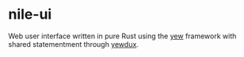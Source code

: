 # nile-ui
Web user interface written in pure Rust using the [yew](https://yew.rs/)
framework with shared statementment through [yewdux](https://github.com/intendednull/yewdux).

